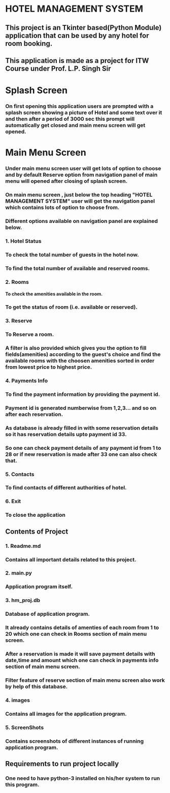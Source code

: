 
# HOTEL MANAGEMENT SYSTEM

## This project is an Tkinter based(Python Module) application that can be used by any hotel for room booking.
 
## This application is made as a project for ITW Course under Prof. L.P. Singh Sir

# Splash Screen
### On first opening this application users are prompted with a splash screen showing a picture of Hotel and some text over it and then after a period of 3000 sec this prompt will automatically get closed and main menu screen will get opened.

# Main Menu Screen

### Under main menu screen user will get lots of option to choose and by default Reserve option from navigation panel of main menu will opened after closing of splash screen.

### On main menu screen , just below the top heading "HOTEL MANAGEMENT SYSTEM" user will get the navigation panel which contains lots of option to choose from.
### Different options available on navigation panel are explained below.
 
### 1. Hotel Status

### To check the total number of guests in the hotel now.
### To find the total number of available and reserved rooms.

### 2. Rooms

#### To check the amenities available in the room.
### To get the status of room (i.e. available or reserved).

### 3. Reserve

### To Reserve a room.
### A filter is also provided which gives you the option to fill fields(amenities) according to the guest's choice and find the available rooms with the choosen amenities sorted in order from lowest price to highest price.

### 4. Payments Info

### To find the payment information by providing the payment id.
### Payment id is generated numberwise from 1,2,3... and so on after each reservation.
### As database is already filled in with some reservation details so it has reservation details upto payment id 33.
### So one can check payment details of any payment id from 1 to 28 or if new reservation is made after 33 one can also check that. 

### 5. Contacts 

### To find contacts of different authorities of hotel.

### 6. Exit

### To close the application

## Contents of Project

### 1. Readme.md

### Contains all important details related to this project.

### 2. main.py

### Application program itself.

### 3. hm_proj.db

### Database of application program.
### It already contains details of amenties of each room from 1 to 20 which one can check in Rooms section of main menu screen.
### After a reservation is made it will save payment details with date,time and amount which one can check in payments info section of main menu screen.
### Filter feature of reserve section of main menu screen also work by help of this database.

### 4. images

### Contains all images for the application program.

### 5. ScreenShots

### Contains screenshots of different instances of running application program.

## Requirements to run project locally

### One need to have python-3 installed on his/her system to run this program.




